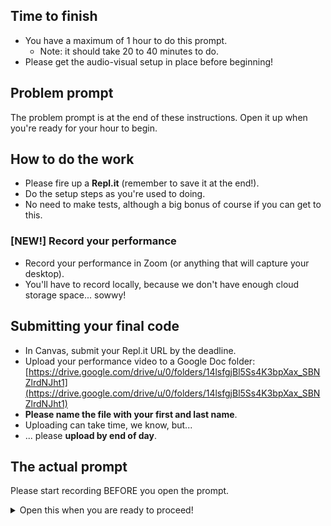 ## Time to finish

* You have a maximum of 1 hour to do this prompt.
  * Note: it should take 20 to 40 minutes to do.
* Please get the audio-visual setup in place before beginning!

## Problem prompt

The problem prompt is at the end of these instructions.  Open it up when you're ready for your hour to begin.

## How to do the work

* Please fire up a **Repl.it** (remember to save it at the end!).
* Do the setup steps as you're used to doing.
* No need to make tests, although a big bonus of course if you can get to this.

### [NEW!] Record your performance

* Record your performance in Zoom (or anything that will capture your desktop).
* You'll have to record locally, because we don't have enough cloud storage space... sowwy!

## Submitting your final code

* In Canvas, submit your Repl.it URL by the deadline.
* Upload your performance video to a Google Doc folder: [https://drive.google.com/drive/u/0/folders/14lsfgjBl5Ss4K3bpXax_SBNZlrdNJht1](https://drive.google.com/drive/u/0/folders/14lsfgjBl5Ss4K3bpXax_SBNZlrdNJht1)
* **Please name the file with your first and last name**.
* Uploading can take time, we know, but...
* ... please **upload by end of day**.

## The actual prompt

Please start recording BEFORE you open the prompt.

<details>
<summary>Open this when you are ready to proceed!</summary>
  <details>
  <summary>Did you start recording?</summary>
  <p>This is the good old "move zeroes to the end" problem.

<p>Even if you have seen it before, it's fine.  We want to see how you process a problem, live.

<p>Given an array of integers, write a function to move all 0's to the end, while maintaining the relative order of the non-zero elements.

<p>For example, given <code>nums = [0, 1, 0, 3, 12]</code>, after calling your function, nums should be <code>[1, 3, 12, 0, 0]</code>.</p>

<p>Note:

<p>    You must do this in-place without making a copy of the array.
<p>    Minimize the total number of operations.

  </details>

</details>

